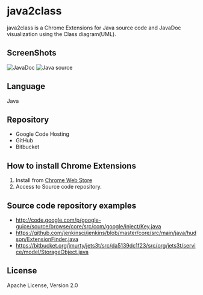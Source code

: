 # java2class
java2class is a Chrome Extensions for Java source code and JavaDoc visualization using the Class diagram(UML).

## ScreenShots
![JavaDoc](https://github.com/shoito/java2class/raw/master/img/javadoc2class.jpg)
![Java source](https://github.com/shoito/java2class/raw/master/img/java2class.jpg)

## Language
Java

## Repository
 * Google Code Hosting
 * GitHub
 * Bitbucket

## How to install Chrome Extensions
 1. Install from [Chrome Web Store](https://chrome.google.com/webstore/detail/pjkknfedjcaagjfalcfnfoebghfgjnbd) 
 1. Access to Source code repository.

## Source code repository examples
 * <http://code.google.com/p/google-guice/source/browse/core/src/com/google/inject/Key.java>
 * <https://github.com/jenkinsci/jenkins/blob/master/core/src/main/java/hudson/ExtensionFinder.java>
 * <https://bitbucket.org/jmurty/jets3t/src/da5139dc1f23/src/org/jets3t/service/model/StorageObject.java>

## License
Apache License, Version 2.0
